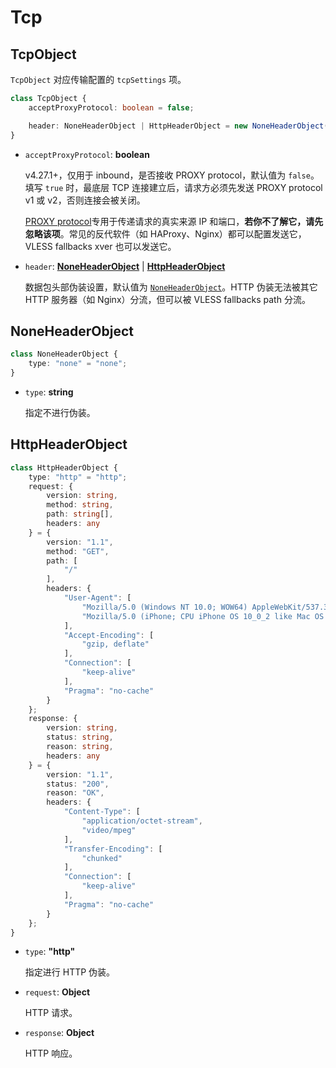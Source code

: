 # Tcp

## TcpObject

`TcpObject` 对应传输配置的 `tcpSettings` 项。

```typescript
class TcpObject {
    acceptProxyProtocol: boolean = false;

    header: NoneHeaderObject | HttpHeaderObject = new NoneHeaderObject();
}
```

* `acceptProxyProtocol`: **boolean**

  v4.27.1+，仅用于 inbound，是否接收 PROXY protocol，默认值为 `false`。填写 `true` 时，最底层 TCP 连接建立后，请求方必须先发送 PROXY protocol v1 或 v2，否则连接会被关闭。

  [PROXY protocol](https://www.haproxy.org/download/2.2/doc/proxy-protocol.txt)专用于传递请求的真实来源 IP 和端口，**若你不了解它，请先忽略该项**。常见的反代软件（如 HAProxy、Nginx）都可以配置发送它，VLESS fallbacks xver 也可以发送它。

* `header`: **[NoneHeaderObject](#NoneHeaderObject)** | **[HttpHeaderObject](#HttpHeaderObject)**

  数据包头部伪装设置，默认值为 [`NoneHeaderObject`](#NoneHeaderObject)。HTTP 伪装无法被其它 HTTP 服务器（如 Nginx）分流，但可以被 VLESS fallbacks path 分流。

## NoneHeaderObject

```typescript
class NoneHeaderObject {
    type: "none" = "none";
}
```

* `type`: **string**

  指定不进行伪装。

## HttpHeaderObject

```typescript
class HttpHeaderObject {
    type: "http" = "http";
    request: {
        version: string,
        method: string,
        path: string[],
        headers: any
    } = {
        version: "1.1",
        method: "GET",
        path: [
            "/"
        ],
        headers: {
            "User-Agent": [
                "Mozilla/5.0 (Windows NT 10.0; WOW64) AppleWebKit/537.36 (KHTML, like Gecko) Chrome/53.0.2785.143 Safari/537.36",
                "Mozilla/5.0 (iPhone; CPU iPhone OS 10_0_2 like Mac OS X) AppleWebKit/601.1 (KHTML, like Gecko) CriOS/53.0.2785.109 Mobile/14A456 Safari/601.1.46"
            ],
            "Accept-Encoding": [
                "gzip, deflate"
            ],
            "Connection": [
                "keep-alive"
            ],
            "Pragma": "no-cache"
        }
    };
    response: {
        version: string,
        status: string,
        reason: string,
        headers: any
    } = {
        version: "1.1",
        status: "200",
        reason: "OK",
        headers: {
            "Content-Type": [
                "application/octet-stream",
                "video/mpeg"
            ],
            "Transfer-Encoding": [
                "chunked"
            ],
            "Connection": [
                "keep-alive"
            ],
            "Pragma": "no-cache"
        }
    };
}
```

* `type`: **"http"**

  指定进行 HTTP 伪装。

* `request`: **Object**

  HTTP 请求。

* `response`: **Object**

  HTTP 响应。
